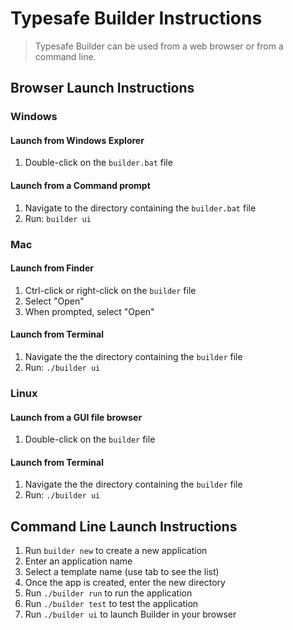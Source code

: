# Typesafe Builder Instructions

> Typesafe Builder can be used from a web browser or from a command line.

## Browser Launch Instructions

### Windows

#### Launch from Windows Explorer

1. Double-click on the `builder.bat` file

#### Launch from a Command prompt

1. Navigate to the directory containing the `builder.bat` file
2. Run: `builder ui`

### Mac

#### Launch from Finder

1. Ctrl-click or right-click on the `builder` file
2. Select "Open"
3. When prompted, select "Open"

#### Launch from Terminal

1. Navigate the the directory containing the `builder` file
2. Run: `./builder ui`

### Linux

#### Launch from a GUI file browser

1. Double-click on the `builder` file

#### Launch from Terminal

1. Navigate the the directory containing the `builder` file
2. Run: `./builder ui`

## Command Line Launch Instructions

1. Run `builder new` to create a new application
2. Enter an application name
3. Select a template name (use tab to see the list)
4. Once the app is created, enter the new directory
5. Run `./builder run` to run the application
6. Run `./builder test` to test the application
7. Run `./builder ui` to launch Builder in your browser
